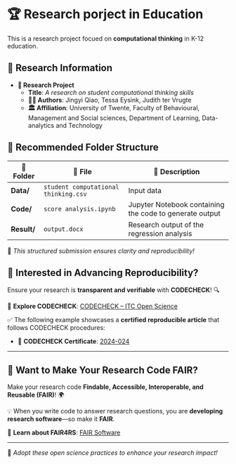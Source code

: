 # 🏆 Research porject in Education

This is a research project focued on **computational thinking** in K-12 education.  

## 📌 Research Information  

- **📖 Research Project**  
  - **Title**: *A research on student computational thinking skills*  
  - **👨‍🔬 Authors**: Jingyi Qiao, Tessa Eysink, Judith ter Vrugte
  - **🏛️ Affiliation**: University of Twente, Faculty of Behavioural, Management and Social sciences, Department of Learning, Data-analytics and Technology
 

## 📂 Recommended Folder Structure  

| 📁 Folder | 📄 File | 📝 Description |
|-----------|--------|---------------|
| **Data/** | `student computational thinking.csv` | Input data |
| **Code/** | `score analysis.ipynb` | Jupyter Notebook containing the code to generate output |
| **Result/** | `output.docx` | Research output of the regression analysis |

🚀 *This structured submission ensures clarity and reproducibility!*  


## 🚀 Interested in Advancing Reproducibility?  

Ensure your research is **transparent and verifiable** with **CODECHECK**! 🔍  

🔗 **Explore CODECHECK**: [CODECHECK – ITC Open Science](https://www.itc.nl/research/way-of-working/open-science/codecheck/)  

✅ The following example showcases a **certified reproducible article** that follows CODECHECK procedures:  

- 🏅 **CODECHECK Certificate**: [2024-024](https://codecheck.org.uk/register/certs/2024-024/)  

---

## 🔬 Want to Make Your Research Code FAIR?  

Make your research code **Findable, Accessible, Interoperable, and Reusable (FAIR)**! 🌍  

💡 When you write code to answer research questions, you are **developing research software**—so make it **FAIR**.  

🔗 **Learn about FAIR4RS**: [FAIR Software](https://fair-software.nl/)  

---

🚀 *Adopt these open science practices to enhance your research impact!*  
